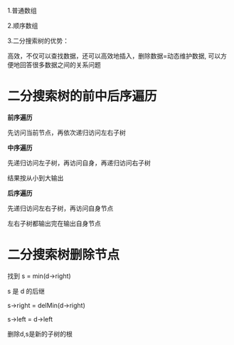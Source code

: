 
1.普通数组

2.顺序数组

3.二分搜索树的优势：

高效，不仅可以查找数据，还可以高效地插入，删除数据=动态维护数据,
可以方便地回答很多数据之间的关系问题

# 二分搜索树的前中后序遍历

**前序遍历**

先访问当前节点，再依次递归访问左右子树   

**中序遍历**

先递归访问左子树，再访问自身，再递归访问右子树

结果按从小到大输出

**后序遍历**

先递归访问左右子树，再访问自身节点

左右子树都输出完在输出自身节点

# 二分搜索树删除节点

找到 s = min(d->right)

s 是 d 的后继

s->right = delMin(d->right)

s->left = d->left

删除d,s是新的子树的根



